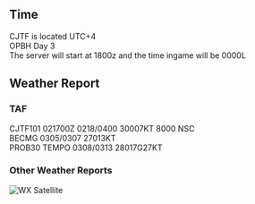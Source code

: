 
## Time 

CJTF is located UTC+4<br>
OPBH Day 3<br>
The server will start at 1800z and the time ingame will be 0000L  

## Weather Report

### TAF 

CJTF101 021700Z 0218/0400 30007KT 8000 NSC<br>
BECMG 0305/0307 27013KT<br>
PROB30 TEMPO 0308/0313 28017G27KT<br>

### Other Weather Reports  
![WX Satellite](/OPBH-Brief/IMAGES/DAY3WXSAT.PNG)
